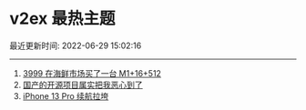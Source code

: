 # v2ex 最热主题

最近更新时间: 2022-06-29 15:02:16

--- 
1. [3999 在海鲜市场买了一台 M1+16+512](https://www.v2ex.com/t/862834) 
2. [国产的开源项目属实把我恶心到了](https://www.v2ex.com/t/862868) 
3. [iPhone 13 Pro 续航拉垮](https://www.v2ex.com/t/862846) 
